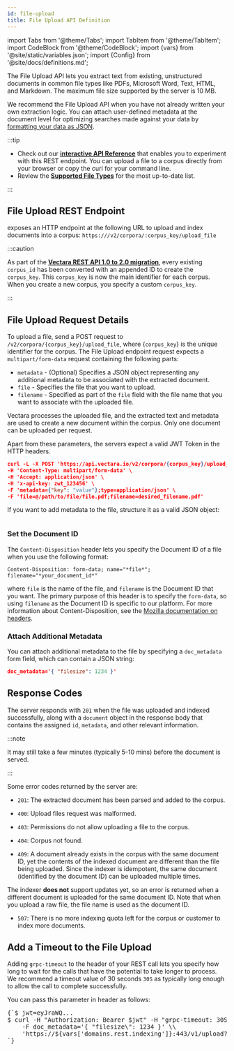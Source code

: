 ```yaml
---
id: file-upload
title: File Upload API Definition
---
```


import Tabs from '@theme/Tabs';
import TabItem from '@theme/TabItem';
import CodeBlock from '@theme/CodeBlock';
import {vars} from '@site/static/variables.json';
import {Config} from '@site/docs/definitions.md';

The File Upload API lets you extract text from existing, unstructured
documents in common file types like PDFs, Microsoft Word, Text, HTML, and
Markdown. The maximum file size supported by the server is 10 MB.

We recommend the File Upload API when you have not already written your own
extraction logic. You can attach user-defined metadata at the document level
for optimizing searches made against your data by
[formatting your data as JSON](/docs/api-reference/indexing-apis/file-upload/format-for-upload).

:::tip

- Check out our [**interactive API Reference**](/docs/rest-api/upload-file) that enables you
  to experiment with this REST endpoint. You can upload a file to a corpus
  directly from your browser or copy the curl for your command line.
- Review the [**Supported File Types**](/docs/api-reference/indexing-apis/file-upload/file-upload-filetypes)
  for the most up-to-date list.

:::

## File Upload REST Endpoint

<Config v="names.product"/> exposes an HTTP endpoint at the following URL
to upload and index documents into a corpus:
<code>https://<Config v="domains.rest.indexing"/>/v2/corpora/:corpus_key/upload_file</code>


:::caution

As part of the [**Vectara REST API 1.0 to 2.0 migration**](/docs/migration-guide-api-v2), every existing `corpus_id` 
has been converted with an appended ID to create the `corpus_key`. This 
`corpus_key` is now the main identifier for each corpus. When you create a new 
corpus, you specify a custom `corpus_key`.

:::


## File Upload Request Details

To upload a file, send a POST request to `/v2/corpora/{corpus_key}/upload_file`,
where {`corpus_key`} is the unique identifier for the corpus. The File Upload
endpoint request expects a `multipart/form-data` request containing the
following parts:

- `metadata` - (Optional) Specifies a JSON object representing any additional
  metadata to be associated with the extracted document.
- `file` - Specifies the file that you want to upload.
- `filename` - Specified as part of the `file` field with the file name that you 
  want to associate with the uploaded file.

Vectara processes the uploaded file, and the extracted text and metadata are
used to create a new document within the corpus. Only one document can be
uploaded per request.

Apart from these parameters, the servers expect a valid JWT Token in the HTTP
headers.

```json
curl -L -X POST 'https://api.vectara.io/v2/corpora/{corpus_key}/upload_file' \
-H 'Content-Type: multipart/form-data' \
-H 'Accept: application/json' \
-H 'x-api-key: zwt_123456' \
-F 'metadata={"key": "value"};type=application/json' \
-F 'file=@/path/to/file/file.pdf;filename=desired_filename.pdf'
```

If you want to add metadata to the file, structure it as a valid JSON object:

```

```

### Set the Document ID

The `Content-Disposition` header lets you specify the Document ID of a file
when you use the following format:

`Content-Disposition: form-data; name="*file*"; filename="*your_document_id*"`

where `file` is the name of the file, and `filename` is the Document ID that  
you want. The primary purpose of this header is to specify the
`form-data`, so using `filename` as the Document ID is specific to our
platform. For more information about Content-Disposition, see
the [Mozilla documentation on headers](https://developer.mozilla.org/en-US/docs/Web/HTTP/Headers/Content-Disposition).

### Attach Additional Metadata

You can attach additional metadata to the file by specifying a `doc_metadata`
form field, which can contain a JSON string:

```json
doc_metadata='{ "filesize": 1234 }'
```

## Response Codes

The server responds with `201` when the file was uploaded and indexed
successfully, along with a `document` object in the response body that
contains the assigned `id`, `metadata`, and other relevant information.

:::note

It may still take a few minutes (typically 5-10 mins)
before the document is served.

:::

Some error codes returned by the server are:

- `201`: The extracted document has been parsed and added to the corpus.
- `400`: Upload files request was malformed.

- `403`: Permissions do not allow uploading a file to the corpus.
- `404`: Corpus not found.

- `409`: A document already exists in the corpus with the same document ID,
  yet the contents of the indexed document are different than the file being
  uploaded. Since the indexer is idempotent, the same document (identified by
  the document ID) can be uploaded multiple times.

The indexer **does not** support updates yet, so an error is returned when a
different document is uploaded for the same document ID. Note that when you
upload a raw file, the file name is used as the document ID.

- `507`: There is no more indexing quota left for the corpus or customer to
  index more documents.

## Add a Timeout to the File Upload

Adding `grpc-timeout` to the header of your REST call lets you specify how
long to wait for the calls that have the potential to take longer to process.
We recommend a timeout value of 30 seconds `30S` as typically long enough to
allow the call to complete successfully.

You can pass this parameter in header as follows:

<pre>
{`$ jwt=eyJraWQ...
$ curl -H "Authorization: Bearer $jwt" -H "grpc-timeout: 30S"  -F file=@/tmp/instructions.pdf \\
    -F doc_metadata='{ "filesize\": 1234 }' \\
    'https://${vars['domains.rest.indexing']}:443/v1/upload?c=123456\&o=151'
`}
</pre>

